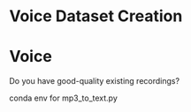 # Voice Dataset Creation

# Voice
Do you have good-quality existing recordings?





conda env for mp3_to_text.py


